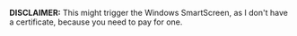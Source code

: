 **DISCLAIMER:** This might trigger the Windows SmartScreen, as I don't have a certificate, because you need to pay for one.
